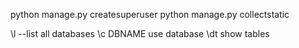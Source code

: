 <!-- python manage.py makemigrations -->
python manage.py createsuperuser
python manage.py collectstatic
<!-- post gres commands -->
\l --list all databases
\c DBNAME use database
\dt show tables
